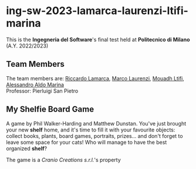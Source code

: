 # ing-sw-2023-lamarca-laurenzi-ltifi-marina

This is the **Ingegneria del Software**'s final test held at **Politecnico di Milano** (A.Y. 2022/2023)

## Team Members

The team members are: [Riccardo Lamarca](https://github.com/Riccardo250), [Marco Laurenzi](https://github.com/marcolaurenzi), [Mouadh Ltifi](https://github.com/mouadhltifi), [Alessandro Aldo Marina](https://github.com/Hackingale) <br>
Professor: Pierluigi San Pietro

## My Shelfie Board Game

A game by Phil Walker-Harding and Matthew Dunstan. You've just brought your new **shelf** home, and it's time to fill it with your favourite objects: collect books, plants, board games, portraits, prizes... and don't forget to leave some space for your cats! Who will manage to have the best organized **shelf**?

The game is a _Cranio Creations s.r.l._'s property

